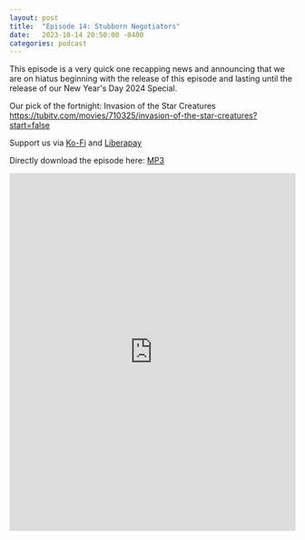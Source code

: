 ```yaml
---
layout: post
title:  "Episode 14: Stubborn Negotiators"
date:   2023-10-14 20:50:00 -0400
categories: podcast
---
```

This episode is a very quick one recapping news and announcing that we are on hiatus beginning with the release of this episode and lasting until the release of our New Year's Day 2024 Special.

Our pick of the fortnight: Invasion of the Star Creatures <https://tubitv.com/movies/710325/invasion-of-the-star-creatures?start=false>  

Support us via [Ko-Fi](https://ko-fi.com/smkellat) and [Liberapay](https://liberapay.com/smkellat)  

Directly download the episode here: [MP3](https://open.acast.com/public/streams/6410a80dec813e00110faed2/episodes/652b398f2681ee0012c09ab4.mp3)  

<iframe src="https://embed.acast.com/6410a80dec813e00110faed2?font-family=Exo%202&font-src=https%3A%2F%2Ffonts.googleapis.com%2Fcss%3Ffamily%3DExo%2B2&feed=true" frameBorder="0" width="100%" height="630px"></iframe>
